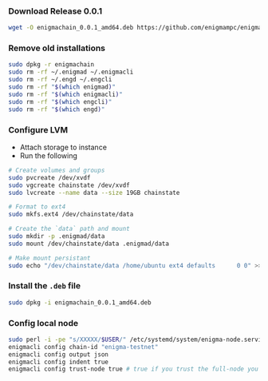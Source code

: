 ### Download Release 0.0.1

```bash
wget -O enigmachain_0.0.1_amd64.deb https://github.com/enigmampc/enigmachain/releases/download/v0.0.1/enigmachain_0.0.1_amd64.deb
```

### Remove old installations

```bash
sudo dpkg -r enigmachain
sudo rm -rf ~/.enigmad ~/.enigmacli
sudo rm -rf ~/.engd ~/.engcli
sudo rm -rf "$(which enigmad)"
sudo rm -rf "$(which enigmacli)"
sudo rm -rf "$(which engcli)"
sudo rm -rf "$(which engd)"
```

### Configure LVM

- Attach storage to instance
- Run the following
```bash
# Create volumes and groups
sudo pvcreate /dev/xvdf
sudo vgcreate chainstate /dev/xvdf
sudo lvcreate --name data --size 19GB chainstate

# Format to ext4
sudo mkfs.ext4 /dev/chainstate/data

# Create the `data` path and mount
sudo mkdir -p .enigmad/data
sudo mount /dev/chainstate/data .enigmad/data

# Make mount persistant
sudo echo "/dev/chainstate/data	/home/ubuntu ext4 defaults		0 0" >> /etc/fstab
```

### Install the `.deb` file
```bash
sudo dpkg -i enigmachain_0.0.1_amd64.deb
```

### Config local node

```bash
sudo perl -i -pe "s/XXXXX/$USER/" /etc/systemd/system/enigma-node.service
enigmacli config chain-id "enigma-testnet"
enigmacli config output json
enigmacli config indent true
enigmacli config trust-node true # true if you trust the full-node you are connecting to, false otherwise
```
